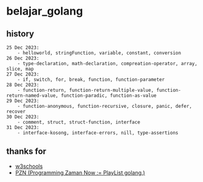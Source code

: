 # belajar_golang

## history

```
25 Dec 2023:
    - helloworld, stringFunction, variable, constant, conversion
26 Dec 2023:
    - type-declaration, math-declaration, compreation-operator, array, slice, map
27 Dec 2023:
    - if, switch, for, break, function, function-parameter
28 Dec 2023:
    - function-return, function-return-multiple-value, function-return-named-value, function-paradic, function-as-value
29 Dec 2023:
    - function-anonymous, function-recursive, closure, panic, defer, recover
30 Dec 2023:
    - comment, struct, struct-function, interface
31 Dec 2023:
    - interface-kosong, interface-errors, nill, type-assertions
```

## thanks for

<ul>
    <li><a href="https://www.w3schools.com/go/index.php">w3schools</a></li>
    <li><a href="https://www.youtube.com/playlist?list=PL-CtdCApEFH_t5_dtCQZgWJqWF45WRgZw">PZN (Programming Zaman Now := PlayList golang.)</a></li>
</ul>
